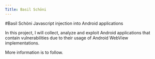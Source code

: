 ```yaml
---
Title: Basil Schöni
---
```

#Basil Schöni
Javascript injection into Android applications

In this project, I will collect, analyze and exploit Android applications that contain vulnerabilities due to their usage of Android WebView implementations.

More information is to follow.
